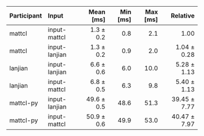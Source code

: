 | Participant | Input | Mean [ms] | Min [ms] | Max [ms] | Relative |
|:---|:---|---:|---:|---:|---:|
| mattcl | input-mattcl | 1.3 ± 0.2 | 0.8 | 2.1 | 1.00 |
| mattcl | input-lanjian | 1.3 ± 0.2 | 0.9 | 2.0 | 1.04 ± 0.28 |
| lanjian | input-lanjian | 6.6 ± 0.6 | 6.0 | 10.0 | 5.28 ± 1.13 |
| lanjian | input-mattcl | 6.8 ± 0.5 | 6.3 | 9.8 | 5.40 ± 1.13 |
| mattcl-py | input-lanjian | 49.6 ± 0.5 | 48.6 | 51.3 | 39.45 ± 7.77 |
| mattcl-py | input-mattcl | 50.9 ± 0.6 | 49.9 | 53.0 | 40.47 ± 7.97 |
